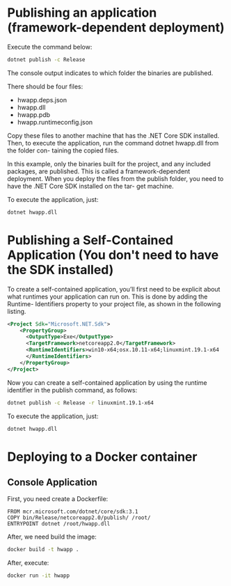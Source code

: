 # Publishing an application (framework-dependent deployment)

Execute the command below:

```bash
dotnet publish -c Release
```
The console output indicates to which folder the binaries are published.

There should be four files:

-  hwapp.deps.json
-  hwapp.dll
-  hwapp.pdb
-  hwapp.runtimeconfig.json

Copy these files to another machine that has the .NET Core SDK installed. Then, to
execute the application, run the command dotnet hwapp.dll from the folder con-
taining the copied files.

In this example, only the binaries built for the project, and any included packages,
are published. This is called a framework-dependent deployment. When you deploy the
files from the publish folder, you need to have the .NET Core SDK installed on the tar-
get machine.

To execute the application, just:

```bash
dotnet hwapp.dll
```

# Publishing a Self-Contained Application (You don't need to have the SDK installed)

To create a self-contained application, you’ll first need to be explicit about what
runtimes your application can run on. This is done by adding the Runtime-
Identifiers property to your project file, as shown in the following listing.


```xml
<Project Sdk="Microsoft.NET.Sdk">
    <PropertyGroup>
      <OutputType>Exe</OutputType>
      <TargetFramework>netcoreapp2.0</TargetFramework>
      <RuntimeIdentifiers>win10-x64;osx.10.11-x64;linuxmint.19.1-x64
      </RuntimeIdentifiers>
    </PropertyGroup>
</Project>
```

Now you can create a self-contained application by using the runtime identifier in the
publish command, as follows:


```bash
dotnet publish -c Release -r linuxmint.19.1-x64
```

To execute the application, just:

```bash
dotnet hwapp.dll
```

# Deploying to a Docker container

## Console Application

First, you need create a Dockerfile:


```
FROM mcr.microsoft.com/dotnet/core/sdk:3.1
COPY bin/Release/netcoreapp2.0/publish/ /root/
ENTRYPOINT dotnet /root/hwapp.dll
```

After, we need build the image:

```bash
docker build -t hwapp .
```

After, execute:

```bash
docker run -it hwapp
```







